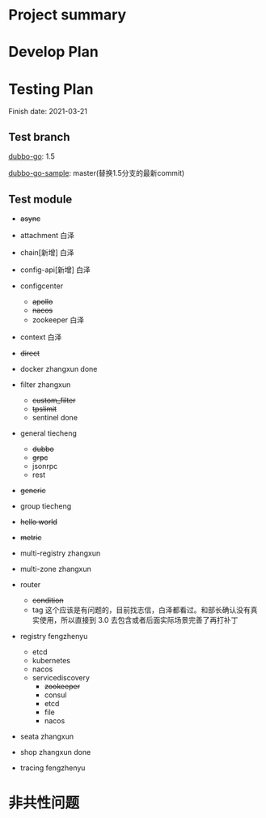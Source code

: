 # Project summary

# Develop Plan


# Testing Plan

Finish date: 2021-03-21

## Test branch

[dubbo-go](https://github.com/apache/dubbo-go/): 1.5

[dubbo-go-sample](https://github.com/apache/dubbo-go-samples/): master(替换1.5分支的最新commit)

## Test module

- ~~async~~
- attachment 白泽
- chain[新增] 白泽
- config-api[新增] 白泽
- configcenter
    - ~~apollo~~
    - ~~nacos~~
    - zookeeper 白泽
- context 白泽
- ~~direct~~ 
- docker zhangxun done
- filter zhangxun 

    - ~~custom_filter~~
    - ~~tpslimit~~
    - sentinel  done

- general tiecheng

    - ~~dubbo~~
    - ~~grpc~~
    - jsonrpc
    - rest 

- ~~generic~~ 
- group tiecheng
- ~~hello world~~

- ~~metric~~

- multi-registry zhangxun

- multi-zone zhangxun

- router

    - ~~condition~~
    - tag 这个应该是有问题的，目前找志信，白泽都看过。和部长确认没有真实使用，所以直接到 3.0 去包含或者后面实际场景完善了再打补丁

- registry fengzhenyu

    - etcd
    - kubernetes
    - nacos
    - servicediscovery
        - ~~zookeeper~~
        - consul
        - etcd
        - file
        - nacos

- seata zhangxun

- shop zhangxun done

- tracing fengzhenyu

# 非共性问题

